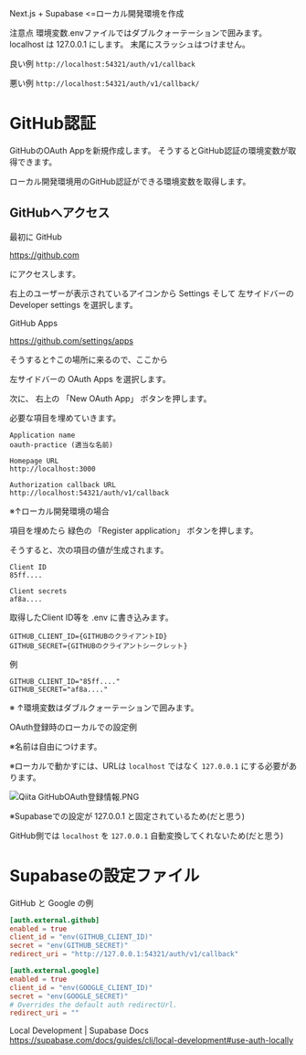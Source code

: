 <!--
title:   GitHub認証 ローカルで動かす OAuth-practice
tags:    GitHub,OAuth,localhost
id:      f9b99ca444ddeda1f4ef
private: false
-->

Next.js + Supabase <=ローカル開発環境を作成



注意点
環境変数.envファイルではダブルクォーテーションで囲みます。
localhost は 127.0.0.1 にします。
末尾にスラッシュはつけません。

良い例
`http://localhost:54321/auth/v1/callback`

悪い例
`http://localhost:54321/auth/v1/callback/`



# GitHub認証

GitHubのOAuth Appを新規作成します。
そうするとGitHub認証の環境変数が取得できます。

ローカル開発環境用のGitHub認証ができる環境変数を取得します。

## GitHubへアクセス

最初に GitHub

https://github.com

にアクセスします。

右上のユーザーが表示されているアイコンから
Settings
そして
左サイドバーの
Developer settings
を選択します。

GitHub Apps

https://github.com/settings/apps

そうすると↑この場所に来るので、ここから

左サイドバーの
OAuth Apps
を選択します。

次に、
右上の 「New OAuth App」 ボタンを押します。

必要な項目を埋めていきます。

```
Application name
oauth-practice (適当な名前)

Homepage URL
http://localhost:3000

Authorization callback URL
http://localhost:54321/auth/v1/callback

```

※↑ローカル開発環境の場合

項目を埋めたら 緑色の 「Register application」 ボタンを押します。

そうすると、次の項目の値が生成されます。

```
Client ID
85ff....

Client secrets
af8a....

```

取得したClient ID等を .env に書き込みます。




```.env
GITHUB_CLIENT_ID={GITHUBのクライアントID}
GITHUB_SECRET={GITHUBのクライアントシークレット}

```

例

```.env
GITHUB_CLIENT_ID="85ff...."
GITHUB_SECRET="af8a...."

```

※ ↑環境変数はダブルクォーテーションで囲みます。




OAuth登録時のローカルでの設定例

※名前は自由につけます。

※ローカルで動かすには、URLは `localhost` ではなく `127.0.0.1` にする必要があります。

![Qiita GitHubOAuth登録情報.PNG](https://qiita-image-store.s3.ap-northeast-1.amazonaws.com/0/44761/e52868ff-ae1f-6570-6ecc-99ecc2aef6fb.png)

※Supabaseでの設定が 127.0.0.1 と固定されているため(だと思う)

GitHub側では `localhost` を `127.0.0.1` 自動変換してくれないため(だと思う)



# Supabaseの設定ファイル

GitHub
と
Google
の例


```supabase\config.toml
[auth.external.github]
enabled = true
client_id = "env(GITHUB_CLIENT_ID)"
secret = "env(GITHUB_SECRET)"
redirect_uri = "http://127.0.0.1:54321/auth/v1/callback"

[auth.external.google]
enabled = true
client_id = "env(GOOGLE_CLIENT_ID)"
secret = "env(GOOGLE_SECRET)"
# Overrides the default auth redirectUrl.
redirect_uri = ""

```


Local Development | Supabase Docs
https://supabase.com/docs/guides/cli/local-development#use-auth-locally






